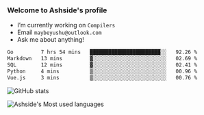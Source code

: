 ### Welcome to Ashside's profile

- I’m currently working on `Compilers`
- Email `maybeyushu@outlook.com`
- Ask me about anything!

<!--START_SECTION:waka-->

```txt
Go         7 hrs 54 mins   ███████████████████████░░   92.26 %
Markdown   13 mins         ▓░░░░░░░░░░░░░░░░░░░░░░░░   02.69 %
SQL        12 mins         ▓░░░░░░░░░░░░░░░░░░░░░░░░   02.41 %
Python     4 mins          ▒░░░░░░░░░░░░░░░░░░░░░░░░   00.96 %
Vue.js     3 mins          ▒░░░░░░░░░░░░░░░░░░░░░░░░   00.76 %
```

<!--END_SECTION:waka-->

![GitHub stats](https://github-readme-stats.vercel.app/api?username=Ashside)

![Ashside's Most used languages](https://github-readme-stats.vercel.app/api/top-langs/?username=Ashside&layout=compact&hide_border=true&langs_count=10)


